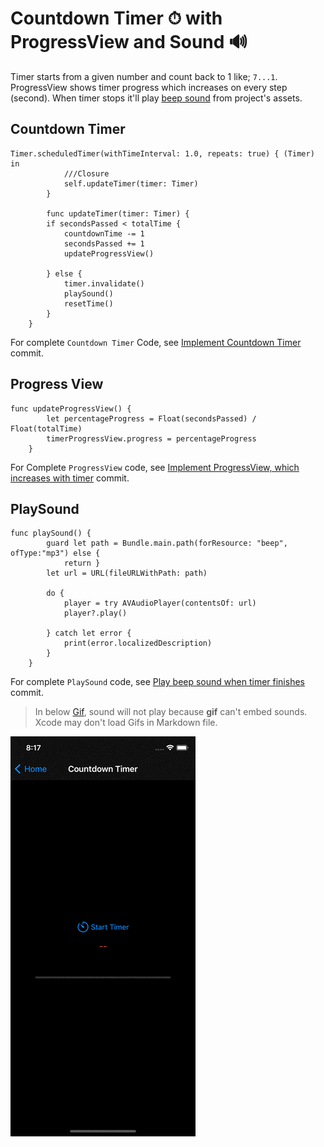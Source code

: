 # Countdown Timer ⏱ with ProgressView and Sound 🔊
Timer starts from a given number and count back to 1 like; `7...1`. ProgressView shows timer progress which increases on every step (second). When timer stops
it'll play [beep sound](https://github.com/M-Asad-Chattha/Features-Implementation-Codebase/blob/4ee63fe2a2d03c7ce6fe8c9c21dcde4f6a6f5e43/Features%20Implementation%20Codebase/CountDownTimer/beep.mp3)
from project's assets.

## Countdown Timer
``` 
Timer.scheduledTimer(withTimeInterval: 1.0, repeats: true) { (Timer) in
            ///Closure
            self.updateTimer(timer: Timer)
        }
        
        func updateTimer(timer: Timer) {
        if secondsPassed < totalTime {
            countdownTime -= 1
            secondsPassed += 1
            updateProgressView()
            
        } else {
            timer.invalidate()
            playSound()
            resetTime()
        }
    }
```
For complete `Countdown Timer` Code, see [Implement Countdown Timer](https://github.com/M-Asad-Chattha/Features-Implementation-Codebase/commit/d262a8891d5aad7e4d0eedcc48e46136c2aea8c3#diff-1c4058f80684457bd44de02eabcd6fd8fb92365e4646473bad2bad159ddae4c0) 
commit.

## Progress View
```
func updateProgressView() {
        let percentageProgress = Float(secondsPassed) / Float(totalTime)
        timerProgressView.progress = percentageProgress
    }
```
For Complete `ProgressView` code, see [Implement ProgressView, which increases with timer](https://github.com/M-Asad-Chattha/Features-Implementation-Codebase/commit/46efa74eb707e79087080ccb7b74c7db4aebcc6d#diff-1c4058f80684457bd44de02eabcd6fd8fb92365e4646473bad2bad159ddae4c0)
commit.

## PlaySound
```
func playSound() {
        guard let path = Bundle.main.path(forResource: "beep", ofType:"mp3") else {
            return }
        let url = URL(fileURLWithPath: path)

        do {
            player = try AVAudioPlayer(contentsOf: url)
            player?.play()
            
        } catch let error {
            print(error.localizedDescription)
        }
    }
```
For complete `PlaySound` code, see [Play beep sound when timer finishes](https://github.com/M-Asad-Chattha/Features-Implementation-Codebase/commit/4ee63fe2a2d03c7ce6fe8c9c21dcde4f6a6f5e43) 
commit.

>In below [Gif](CountdownTimer.gif), sound will not play because **gif** can't embed sounds. Xcode may don't load Gifs in Markdown file.


![CountdownTimer](CountdownTimer.gif)
